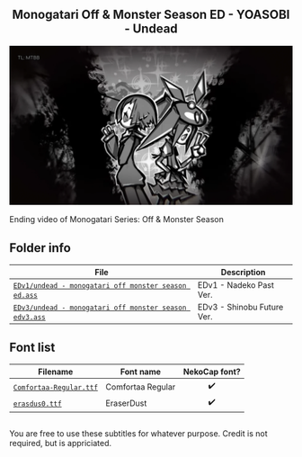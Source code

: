 
<h2 align='center'>Monogatari Off & Monster Season ED - YOASOBI - Undead</h2>

[![](./preview.webp)](https://www.youtube.com/watch?v=&nekocap=)

Ending video of Monogatari Series: Off & Monster Season

## Folder info

| File | Description |
| ---- | ----------- |
[`EDv1/undead - monogatari off monster season ed.ass`](EDv1/undead%20-%20monogatari%20off%20monster%20season%20ed.ass) | EDv1 - Nadeko Past Ver. |
[`EDv3/undead - monogatari off monster season edv3.ass`](EDv3/undead%20-%20monogatari%20off%20monster%20season%20edv3.ass) | EDv3 - Shinobu Future Ver. |

## Font list

| Filename | Font name | NekoCap font? |
| ---- | ---- | :--: |
 [`Comfortaa-Regular.ttf`](https%3A//github.com/abrokecube/subtitles-fonts/blob/main/NekoCap%2520fonts/Comfortaa-Regular.ttf) | Comfortaa Regular | ✔️ |
 [`erasdus0.ttf`](https%3A//github.com/abrokecube/subtitles-fonts/blob/main/NekoCap%2520fonts/erasdus0.ttf) | EraserDust | ✔️ |

<!-- Permissions -->
## 
You are free to use these subtitles for whatever purpose. Credit is not required, but is appriciated.
